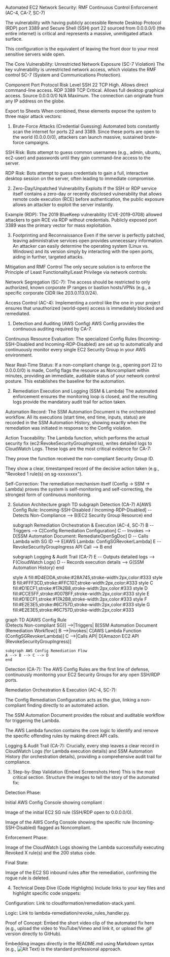 Automated EC2 Network Security: RMF Continuous Control Enforcement (AC-4, CA-7, SC-7)

The vulnerability with having publicly accessible Remote Desktop Protocol (RDP) port 3389 and Secure Shell (SSH) port 22 sourced from 0.0.0.0/0 (the entire internet) is critical and represents a massive, unmitigated attack surface.

This configuration is the equivalent of leaving the front door to your most sensitive servers wide open.

The Core Vulnerability: Unrestricted Network Exposure (SC-7 Violation)
The key vulnerability is unrestricted network access, which violates the RMF control SC-7 (System and Communications Protection).

Component	Port	Protocol	Risk Level
SSH	22	TCP	High. Allows direct command-line access.
RDP	3389	TCP	Critical. Allows full desktop graphical access.
Source	0.0.0.0/0	N/A	Maximum. The connection can originate from any IP address on the globe.

Export to Sheets
When combined, these elements expose the system to three major attack vectors:

1. Brute-Force Attacks (Credential Guessing)
Automated bots constantly scan the internet for ports 22 and 3389. Since these ports are open to the world (0.0.0.0/0), attackers can launch massive, sustained brute-force campaigns.

SSH Risk: Bots attempt to guess common usernames (e.g., admin, ubuntu, ec2-user) and passwords until they gain command-line access to the server.

RDP Risk: Bots attempt to guess credentials to gain a full, interactive desktop session on the server, often leading to immediate compromise.

2. Zero-Day/Unpatched Vulnerability Exploits
If the SSH or RDP service itself contains a zero-day or recently disclosed vulnerability that allows remote code execution (RCE) before authentication, the public exposure allows an attacker to exploit the server instantly.

Example (RDP): The 2019 BlueKeep vulnerability (CVE-2019-0708) allowed attackers to gain RCE via RDP without credentials. Publicly exposed port 3389 was the primary vector for mass exploitation.

3. Footprinting and Reconnaissance
Even if the server is perfectly patched, leaving administrative services open provides unnecessary information. An attacker can easily determine the operating system (Linux vs. Windows) and its version simply by interacting with the open ports, aiding in further, targeted attacks.

Mitigation and RMF Control
The only secure solution is to enforce the Principle of Least Functionality/Least Privilege via network controls:

Network Segregation (SC-7): The access should be restricted to only authorized, known corporate IP ranges or bastion hosts/VPNs (e.g., a specific corporate CIDR like 203.0.113.0/24).

Access Control (AC-4): Implementing a control like the one in your project ensures that unauthorized (world-open) access is immediately blocked and remediated.


1. Detection and Auditing (AWS Config)
AWS Config provides the continuous auditing required by CA-7.

Continuous Resource Evaluation: The specialized Config Rules (Incoming-SSH-Disabled and Incoming-RDP-Disabled) are set up to automatically and continuously monitor every single EC2 Security Group in your AWS environment.

Near Real-Time Status: If a non-compliant change (e.g., opening port 22 to 0.0.0.0/0) is made, Config flags the resource as Noncompliant within minutes, providing an immediate, auditable status of your network control posture. This establishes the baseline for the automation.

2. Remediation Execution and Logging (SSM & Lambda)
The automated enforcement ensures the monitoring loop is closed, and the resulting logs provide the mandatory audit trail for action taken.

Automation Record: The SSM Automation Document is the orchestrated workflow. All its executions (start time, end time, inputs, status) are recorded in the SSM Automation History, showing exactly when the remediation was initiated in response to the Config violation.

Action Traceability: The Lambda function, which performs the actual security fix (ec2:RevokeSecurityGroupIngress), writes detailed logs to CloudWatch Logs. These logs are the most critical evidence for CA-7:

They prove the function received the non-compliant Security Group ID.

They show a clear, timestamped record of the decisive action taken (e.g., "Revoked 1 rule(s) on sg-xxxxxxxx").

Self-Correction: The remediation mechanism itself (Config → SSM → Lambda) proves the system is self-monitoring and self-correcting, the strongest form of continuous monitoring.


2. Solution Architecture
graph TD
    subgraph Detection (CA-7)
        A[AWS Config Rule: Incoming-SSH-Disabled / Incoming-RDP-Disabled] -- Detects Non-Compliance --> B(EC2 Security Group Resource)
    end

    subgraph Remediation Orchestration & Execution (AC-4, SC-7)
        B -- Triggers --> C[Config Remediation Configuration]
        C -- Invokes --> D[SSM Automation Document: RemediateOpenSgDoc]
        D -- Calls Lambda with SG ID --> E[AWS Lambda: ConfigSGRevokerLambda]
        E -- RevokeSecurityGroupIngress API Call --> B
    end

    subgraph Logging & Audit Trail (CA-7)
        E -- Outputs detailed logs --> F(CloudWatch Logs)
        D -- Records execution details --> G(SSM Automation History)
    end

    style A fill:#D4EDDA,stroke:#28A745,stroke-width:2px,color:#333
    style B fill:#FFF3CD,stroke:#FFC107,stroke-width:2px,color:#333
    style C fill:#D1ECF1,stroke:#17A2B8,stroke-width:2px,color:#333
    style D fill:#CCE5FF,stroke:#007BFF,stroke-width:2px,color:#333
    style E fill:#D1ECF1,stroke:#17A2B8,stroke-width:2px,color:#333
    style F fill:#E2E3E5,stroke:#6C757D,stroke-width:2px,color:#333
    style G fill:#E2E3E5,stroke:#6C757D,stroke-width:2px,color:#333

graph TD
    A[AWS Config Rule<br>(Detects Non-compliant SG)] -->|Triggers| B[SSM Automation Document<br>(Remediation Workflow)]
    B -->|Invokes| C[AWS Lambda Function<br>(ConfigSGRevokerLambda)]
    C -->|Calls API| D[Amazon EC2 API<br>(RevokeSecurityGroupIngress)]

    subgraph AWS Config Remediation Flow
    A --> B --> C --> D
    end

Detection (CA-7): The AWS Config Rules are the first line of defense, continuously monitoring your EC2 Security Groups for any open SSH/RDP ports.

Remediation Orchestration & Execution (AC-4, SC-7):

The Config Remediation Configuration acts as the glue, linking a non-compliant finding directly to an automated action.

The SSM Automation Document provides the robust and auditable workflow for triggering the Lambda.

The AWS Lambda function contains the core logic to identify and remove the specific offending rules by making direct API calls.

Logging & Audit Trail (CA-7): Crucially, every step leaves a clear record in CloudWatch Logs (for Lambda execution details) and SSM Automation History (for orchestration details), providing a comprehensive audit trail for compliance.


3. Step-by-Step Validation (Embed Screenshots Here)
This is the most critical section. Structure the images to tell the story of the automated fix:

Detection Phase:

Initial AWS Config Console showing compliant :



Image of the initial EC2 SG rule (SSH/RDP open to 0.0.0.0/0).

Image of the AWS Config Console showing the specific rule (Incoming-SSH-Disabled) flagged as Noncompliant.

Enforcement Phase:

Image of the CloudWatch Logs showing the Lambda successfully executing Revoked X rule(s) and the 200 status code.

Final State:

Image of the EC2 SG inbound rules after the remediation, confirming the rogue rule is deleted.

4. Technical Deep Dive (Code Highlights)
Include links to your key files and highlight specific code snippets:

Configuration: Link to cloudformation/remediation-stack.yaml.

Logic: Link to lambda-remediation/revoke_rules_handler.py.

Proof of Concept: Embed the short video clip of the automated fix here (e.g., upload the video to YouTube/Vimeo and link it, or upload the .gif version directly to GitHub).

Embedding images directly in the README.md using Markdown syntax (e.g., ![Alt Text](link/to/image.png)) is the standard professional approach.
